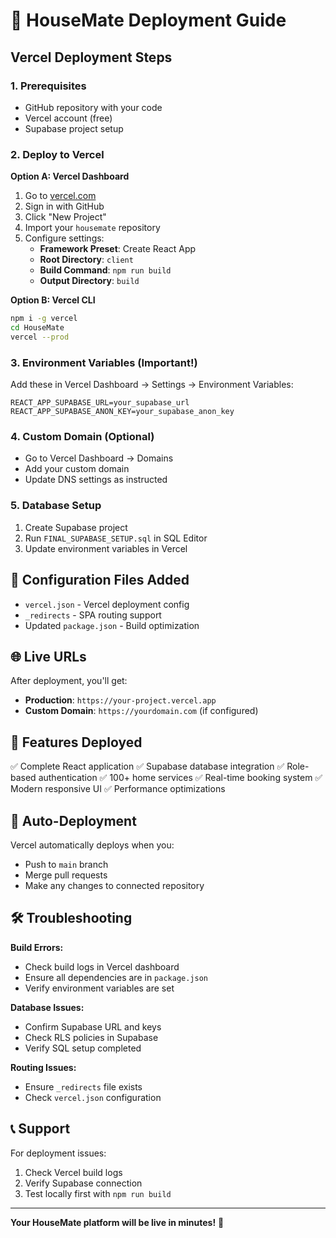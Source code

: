 # 🚀 HouseMate Deployment Guide

## Vercel Deployment Steps

### 1. Prerequisites
- GitHub repository with your code
- Vercel account (free)
- Supabase project setup

### 2. Deploy to Vercel

**Option A: Vercel Dashboard**
1. Go to [vercel.com](https://vercel.com)
2. Sign in with GitHub
3. Click "New Project"
4. Import your `housemate` repository
5. Configure settings:
   - **Framework Preset**: Create React App
   - **Root Directory**: `client`
   - **Build Command**: `npm run build`
   - **Output Directory**: `build`

**Option B: Vercel CLI**
```bash
npm i -g vercel
cd HouseMate
vercel --prod
```

### 3. Environment Variables (Important!)

Add these in Vercel Dashboard → Settings → Environment Variables:

```
REACT_APP_SUPABASE_URL=your_supabase_url
REACT_APP_SUPABASE_ANON_KEY=your_supabase_anon_key
```

### 4. Custom Domain (Optional)
- Go to Vercel Dashboard → Domains
- Add your custom domain
- Update DNS settings as instructed

### 5. Database Setup
1. Create Supabase project
2. Run `FINAL_SUPABASE_SETUP.sql` in SQL Editor
3. Update environment variables in Vercel

## 🔧 Configuration Files Added

- `vercel.json` - Vercel deployment config
- `_redirects` - SPA routing support
- Updated `package.json` - Build optimization

## 🌐 Live URLs

After deployment, you'll get:
- **Production**: `https://your-project.vercel.app`
- **Custom Domain**: `https://yourdomain.com` (if configured)

## 📱 Features Deployed

✅ Complete React application
✅ Supabase database integration
✅ Role-based authentication
✅ 100+ home services
✅ Real-time booking system
✅ Modern responsive UI
✅ Performance optimizations

## 🔄 Auto-Deployment

Vercel automatically deploys when you:
- Push to `main` branch
- Merge pull requests
- Make any changes to connected repository

## 🛠 Troubleshooting

**Build Errors:**
- Check build logs in Vercel dashboard
- Ensure all dependencies are in `package.json`
- Verify environment variables are set

**Database Issues:**
- Confirm Supabase URL and keys
- Check RLS policies in Supabase
- Verify SQL setup completed

**Routing Issues:**
- Ensure `_redirects` file exists
- Check `vercel.json` configuration

## 📞 Support

For deployment issues:
1. Check Vercel build logs
2. Verify Supabase connection
3. Test locally first with `npm run build`

---

**Your HouseMate platform will be live in minutes!** 🎉